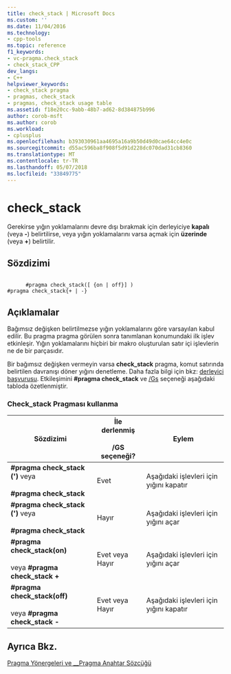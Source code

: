 ```yaml
---
title: check_stack | Microsoft Docs
ms.custom: ''
ms.date: 11/04/2016
ms.technology:
- cpp-tools
ms.topic: reference
f1_keywords:
- vc-pragma.check_stack
- check_stack_CPP
dev_langs:
- C++
helpviewer_keywords:
- check_stack pragma
- pragmas, check_stack
- pragmas, check_stack usage table
ms.assetid: f18e20cc-9abb-48b7-ad62-8d384875b996
author: corob-msft
ms.author: corob
ms.workload:
- cplusplus
ms.openlocfilehash: b393030961aa4695a16a9b50d49d0cae64cc4e0c
ms.sourcegitcommit: d55ac596ba8f908f5d91d228dc070dad31cb8360
ms.translationtype: MT
ms.contentlocale: tr-TR
ms.lasthandoff: 05/07/2018
ms.locfileid: "33849775"
---
```

# <a name="checkstack"></a>check_stack
Gerekirse yığın yoklamalarını devre dışı bırakmak için derleyiciye **kapalı** (veya **-**) belirtilirse, veya yığın yoklamalarını varsa açmak için **üzerinde** (veya **+**) belirtilir.  
  
## <a name="syntax"></a>Sözdizimi  
  
```  
  
      #pragma check_stack([ {on | off}] )  
#pragma check_stack{+ | -}  
```  
  
## <a name="remarks"></a>Açıklamalar  
 Bağımsız değişken belirtilmezse yığın yoklamalarını göre varsayılan kabul edilir. Bu pragma pragma görülen sonra tanımlanan konumundaki ilk işlev etkinleşir. Yığın yoklamalarını hiçbiri bir makro oluşturulan satır içi işlevlerin ne de bir parçasıdır.  
  
 Bir bağımsız değişken vermeyin varsa **check_stack** pragma, komut satırında belirtilen davranışı döner yığını denetleme. Daha fazla bilgi için bkz: [derleyici başvurusu](../build/reference/compiler-options.md). Etkileşimini **#pragma check_stack** ve [/Gs](../build/reference/gs-control-stack-checking-calls.md) seçeneği aşağıdaki tabloda özetlenmiştir.  
  
### <a name="using-the-checkstack-pragma"></a>Check_stack Pragması kullanma  
  
|Sözdizimi|İle derlenmiş<br /><br /> /GS seçeneği?|Eylem|  
|------------|------------------------------------|------------|  
|**#pragma check_stack (')** veya<br /><br /> **#pragma check_stack**|Evet|Aşağıdaki işlevleri için yığını kapatır|  
|**#pragma check_stack (')** veya<br /><br /> **#pragma check_stack**|Hayır|Aşağıdaki işlevleri için yığını açar|  
|**#pragma check_stack(on)**<br /><br /> veya **#pragma check_stack +**|Evet veya Hayır|Aşağıdaki işlevleri için yığını açar|  
|**#pragma check_stack(off)**<br /><br /> veya **#pragma check_stack -**|Evet veya Hayır|Aşağıdaki işlevleri için yığını kapatır|  
  
## <a name="see-also"></a>Ayrıca Bkz.  
 [Pragma Yönergeleri ve __Pragma Anahtar Sözcüğü](../preprocessor/pragma-directives-and-the-pragma-keyword.md)